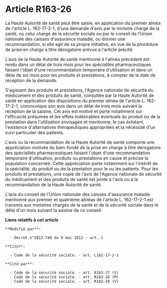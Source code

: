 # Article R163-26

La Haute Autorité de santé peut être saisie, en application du premier alinéa de l'article L. 162-17-2-1, d'une demande
d'avis par le ministre chargé de la santé, ou celui chargé de la sécurité sociale ou par le conseil de l'Union nationale des
caisses d'assurance maladie, ou donner une recommandation, si elle agit de sa propre initiative, en vue de la procédure de
prise en charge à titre dérogatoire prévue à l'article précité. 

L'avis  de la Haute Autorité de santé mentionné à l'alinéa précédent est rendu  dans un délai de trois mois pour les
spécialités pharmaceutiques faisant  l'objet d'une recommandation temporaire d'utilisation et dans un délai  de six mois pour
les produits et prestations, à compter de la date de  réception de la demande.

S'agissant  des produits et prestations, l'Agence nationale de sécurité du  médicament et des produits de santé, consultée
par la Haute Autorité de  santé en application des dispositions du premier alinéa de l'article L.  162-17-2-1, communique son
avis dans un délai de trois mois suivant la  réception de la saisine. Cet avis est motivé et porte notamment sur
l'efficacité présumée et les effets indésirables éventuels du produit ou  de la prestation dans l'utilisation envisagée et
mentionne, le cas  échéant, l'existence d'alternatives thérapeutiques appropriées et la  nécessité d'un suivi particulier des
patients.

L'avis ou la recommandation de la Haute Autorité de santé comporte une appréciation motivée du bien-fondé de la prise en
charge à titre dérogatoire des spécialités pharmaceutiques faisant l'objet d'une recommandation temporaire d'utilisation,
produits ou prestations en cause et précise la population concernée. Cette appréciation porte notamment sur l'intérêt de la
spécialité, du produit ou de la prestation pour le ou les patients.  Pour  les produits et prestations, une copie de l'avis
de l'Agence nationale  de sécurité du médicament et des produits de santé est jointe à l'avis  ou à la recommandation de la
Haute Autorité de santé.

L'avis du conseil de l'Union nationale des caisses d'assurance maladie mentionné aux premier et quatrième alinéas de
l'article L. 162-17-2-1 est transmis aux ministres chargés de la santé et de la sécurité sociale dans le délai d'un mois
suivant la saisine de ce conseil.

**Liens relatifs à cet article**

	**Modifié par**:

	  - Décret n°2012-740 du 9 mai 2012 - art. 1

	**Cite**:

	  - Code de la sécurité sociale. - art. L162-17-2-1

	**Cité par**:

	  - Code de la sécurité sociale. - art. R163-27 (V)
	  - Code de la sécurité sociale. - art. R163-28 (M)
	  - Code de la sécurité sociale. - art. R163-29 (V)
